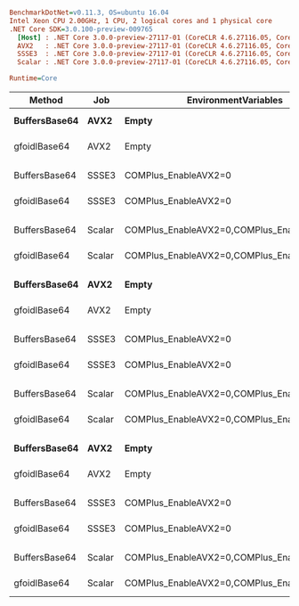 ``` ini

BenchmarkDotNet=v0.11.3, OS=ubuntu 16.04
Intel Xeon CPU 2.00GHz, 1 CPU, 2 logical cores and 1 physical core
.NET Core SDK=3.0.100-preview-009765
  [Host] : .NET Core 3.0.0-preview-27117-01 (CoreCLR 4.6.27116.05, CoreFX 4.7.18.56608), 64bit RyuJIT
  AVX2   : .NET Core 3.0.0-preview-27117-01 (CoreCLR 4.6.27116.05, CoreFX 4.7.18.56608), 64bit RyuJIT
  SSSE3  : .NET Core 3.0.0-preview-27117-01 (CoreCLR 4.6.27116.05, CoreFX 4.7.18.56608), 64bit RyuJIT
  Scalar : .NET Core 3.0.0-preview-27117-01 (CoreCLR 4.6.27116.05, CoreFX 4.7.18.56608), 64bit RyuJIT

Runtime=Core  

```
|        Method |    Job |                       EnvironmentVariables | DataLen |        Mean |      Error |     StdDev |      Median | Ratio | RatioSD |
|-------------- |------- |------------------------------------------- |-------- |------------:|-----------:|-----------:|------------:|------:|--------:|
| **BuffersBase64** |   **AVX2** |                                      **Empty** |       **5** |    **36.00 ns** |  **0.6956 ns** |  **0.6507 ns** |    **36.15 ns** |  **1.00** |    **0.00** |
|  gfoidlBase64 |   AVX2 |                                      Empty |       5 |    34.18 ns |  0.7233 ns |  1.3406 ns |    34.72 ns |  0.97 |    0.04 |
|               |        |                                            |         |             |            |            |             |       |         |
| BuffersBase64 |  SSSE3 |                       COMPlus_EnableAVX2=0 |       5 |    35.78 ns |  0.4632 ns |  0.4333 ns |    35.89 ns |  1.00 |    0.00 |
|  gfoidlBase64 |  SSSE3 |                       COMPlus_EnableAVX2=0 |       5 |    34.07 ns |  0.6178 ns |  0.5779 ns |    34.20 ns |  0.95 |    0.02 |
|               |        |                                            |         |             |            |            |             |       |         |
| BuffersBase64 | Scalar | COMPlus_EnableAVX2=0,COMPlus_EnableSSSE3=0 |       5 |    36.00 ns |  0.7350 ns |  0.7864 ns |    36.20 ns |  1.00 |    0.00 |
|  gfoidlBase64 | Scalar | COMPlus_EnableAVX2=0,COMPlus_EnableSSSE3=0 |       5 |    33.79 ns |  0.7049 ns |  1.0550 ns |    33.88 ns |  0.94 |    0.04 |
|               |        |                                            |         |             |            |            |             |       |         |
| **BuffersBase64** |   **AVX2** |                                      **Empty** |      **16** |    **46.30 ns** |  **0.9739 ns** |  **2.4071 ns** |    **47.36 ns** |  **1.00** |    **0.00** |
|  gfoidlBase64 |   AVX2 |                                      Empty |      16 |    39.26 ns |  0.8170 ns |  1.4093 ns |    39.79 ns |  0.85 |    0.05 |
|               |        |                                            |         |             |            |            |             |       |         |
| BuffersBase64 |  SSSE3 |                       COMPlus_EnableAVX2=0 |      16 |    49.16 ns |  1.0296 ns |  1.7203 ns |    48.78 ns |  1.00 |    0.00 |
|  gfoidlBase64 |  SSSE3 |                       COMPlus_EnableAVX2=0 |      16 |    38.40 ns |  0.8045 ns |  1.3661 ns |    38.94 ns |  0.78 |    0.04 |
|               |        |                                            |         |             |            |            |             |       |         |
| BuffersBase64 | Scalar | COMPlus_EnableAVX2=0,COMPlus_EnableSSSE3=0 |      16 |    50.87 ns |  0.5463 ns |  0.5111 ns |    51.07 ns |  1.00 |    0.00 |
|  gfoidlBase64 | Scalar | COMPlus_EnableAVX2=0,COMPlus_EnableSSSE3=0 |      16 |    48.22 ns |  1.1283 ns |  3.1825 ns |    49.10 ns |  1.02 |    0.07 |
|               |        |                                            |         |             |            |            |             |       |         |
| **BuffersBase64** |   **AVX2** |                                      **Empty** |    **1000** | **1,197.79 ns** | **23.2928 ns** | **37.6136 ns** | **1,211.29 ns** |  **1.00** |    **0.00** |
|  gfoidlBase64 |   AVX2 |                                      Empty |    1000 |   179.10 ns |  3.6289 ns |  6.8159 ns |   182.23 ns |  0.15 |    0.01 |
|               |        |                                            |         |             |            |            |             |       |         |
| BuffersBase64 |  SSSE3 |                       COMPlus_EnableAVX2=0 |    1000 | 1,205.04 ns | 24.0066 ns | 30.3607 ns | 1,215.72 ns |  1.00 |    0.00 |
|  gfoidlBase64 |  SSSE3 |                       COMPlus_EnableAVX2=0 |    1000 |   256.70 ns |  5.1126 ns |  8.6815 ns |   260.10 ns |  0.21 |    0.01 |
|               |        |                                            |         |             |            |            |             |       |         |
| BuffersBase64 | Scalar | COMPlus_EnableAVX2=0,COMPlus_EnableSSSE3=0 |    1000 | 1,223.15 ns | 10.9624 ns | 10.2543 ns | 1,223.58 ns |  1.00 |    0.00 |
|  gfoidlBase64 | Scalar | COMPlus_EnableAVX2=0,COMPlus_EnableSSSE3=0 |    1000 | 1,334.13 ns | 26.4728 ns | 55.2585 ns | 1,360.19 ns |  1.10 |    0.04 |
